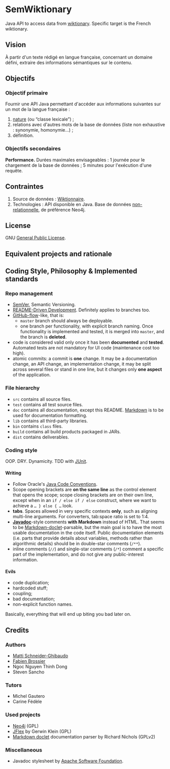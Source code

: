 SemWiktionary
=============

Java API to access data from [wiktionary](http://fr.wiktionary.org). Specific target is the French wiktionary.

Vision
------

À partir d'un texte rédigé en langue française, concernant un domaine défini, extraire des informations sémantiques sur le contenu.

Objectifs
---------

### Objectif primaire ###

Fournir une API Java permettant d'accéder aux informations suivantes sur un mot de la langue française :

1. [nature](http://fr.wikipedia.org/wiki/Classe_lexicale) (ou “classe lexicale”) ;
2. relations avec d'autres mots de la base de données (liste non exhaustive : synonymie, homonymie…) ;
3. définition.

### Objectifs secondaires ###

**Performance.** Durées maximales envisageables : 1 journée pour le chargement de la base de données ; 5 minutes pour l'exécution d'une requête.

Contraintes
-----------

1. Source de données : [Wiktionnaire](http://fr.wiktionary.org).
2. Technologies : API disponible en Java. Base de données [non-relationnelle](http://en.wikipedia.org/wiki/Graph_database), de préférence Neo4j.


License
-------

GNU [General Public License](http://www.gnu.org/licenses/gpl.html).

Equivalent projects and rationale
---------------------------------

Coding Style, Philosophy & Implemented standards
------------------------------------------------

### Repo management ###

- [SemVer](http://semver.org), Semantic Versioning.
- [README-Driven Development](http://tom.preston-werner.com/2010/08/23/readme-driven-development.html). Definitely applies to branches too.
- [GitHub-flow](http://scottchacon.com/2011/08/31/github-flow.html)-like, that is:
	- `master` branch should always be deployable.
	- one branch per functionality, with explicit branch naming. Once functionality is implemented and tested, it is merged into `master`, and the branch is **deleted**.
- code is considered valid only once it has been **documented** and **tested**. Automated tests are not mandatory for UI code (maintenance cost too high).
- atomic commits: a commit is **one** change. It may be a documentation change, an API change, an implementation change, it may be split across several files or stand in one line, but it changes only **one aspect** of the application.

### File hierarchy ###

- `src` contains all source files.
- `test` contains all test source files.
- `doc` contains all documentation, except this README. [Markdown](http://daringfireball.net/projects/markdown) is to be used for documentation formatting.
- `lib` contains all third-party libraries.
- `bin` contains `class` files.
- `build` contains all build products packaged in JARs.
- `dist` contains deliverables.

### Coding style ###

OOP. DRY. Dynamicity. TDD with [JUnit](http://junit.sourceforge.net/).

#### Writing ####

- Follow Oracle's [Java Code Conventions](http://www.oracle.com/technetwork/java/codeconvtoc-136057.html).
- Scope opening brackets are **on the same line** as the control element that opens the scope; scope closing brackets are on their own line, except when in an `if / else if / else` construct, where we want to achieve a `… } else { …` look.
- **tabs**. Spaces allowed in very specific contexts **only**, such as aligning multi-line arguments. For converters, tab:space ratio is set to 1:4.
- **[Javadoc](http://www.oracle.com/technetwork/java/javase/documentation/index-137868.html)**-style comments **with Markdown** instead of HTML. That seems to be [Markdown-doclet](http://www.richardnichols.net/2009/06/markdown-doclet-for-javadoc/)-parsable, but the main goal is to have the most usable documentation in the code itself. Public documentation elements (i.e. parts that provide details about variables, methods rather than algorithmic details) should be in double-star comments (`/**`).
- inline comments (`//`) and single-star comments (`/*`) comment a specific part of the implementation, and do not give any public-interest information.

#### Evils ####

- code duplication;
- hardcoded stuff;
- coupling;
- bad documentation;
- non-explicit function names.

Basically, everything that will end up biting you bad later on.

Credits
-------

### Authors ###
- [Matti Schneider-Ghibaudo](http://mattischneider.fr)
- [Fabien Brossier](http://fabienbrossier.fr)
- Ngoc Nguyen Thinh Dong
- Steven Sancho

### Tutors ###
- Michel Gautero
- Carine Fédèle

### Used projects ###
- [Neo4j](http://neo4j.org/)	(GPL)
- [JFlex](http://jflex.de/) by Gerwin Klein	(GPL)
- [Markdown doclet](http://code.google.com/p/markdown-doclet/) documentation parser by Richard Nichols	(GPLv2)

### Miscellaneous ###
- Javadoc stylesheet by [Apache Software Foundation](http://click-project-template.googlecode.com/svn-history/r2/trunk/documentation/javadoc-stylesheet.css).
